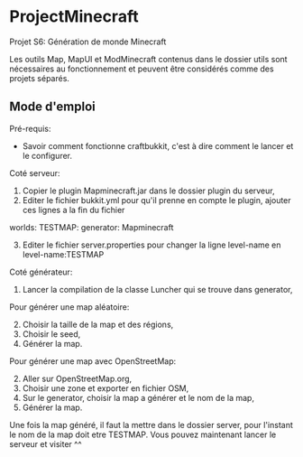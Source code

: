 ProjectMinecraft
================

Projet S6: Génération de monde Minecraft

Les outils Map, MapUI et ModMinecraft contenus dans le dossier utils sont nécessaires au fonctionnement et peuvent être considérés comme des projets séparés.

Mode d'emploi
-------------

Pré-requis:
  * Savoir comment fonctionne craftbukkit, c'est à dire comment le lancer et le configurer.

Coté serveur:

  1. Copier le plugin Mapminecraft.jar dans le dossier plugin du serveur,
  2. Editer le fichier bukkit.yml pour qu'il prenne en compte le plugin, ajouter ces lignes a la fin du fichier
 
  worlds:
    TESTMAP:
      generator: Mapminecraft

  3. Editer le fichier server.properties pour changer la ligne level-name en level-name:TESTMAP

Coté générateur:

  1. Lancer la compilation de la classe Luncher qui se trouve dans generator,

  Pour générer une map aléatoire:
  
  2. Choisir la taille de la map et des régions,
  3. Choisir le seed,
  4. Générer la map.

  Pour générer une map avec OpenStreetMap:
  
  2. Aller sur OpenStreetMap.org,
  3. Choisir une zone et exporter en fichier OSM,
  4. Sur le generator, choisir la map a générer et le nom de la map,
  5. Générer la map.

Une fois la map généré, il faut la mettre dans le dossier server, pour l'instant le nom de la map doit etre TESTMAP.
Vous pouvez maintenant lancer le serveur et visiter ^^
